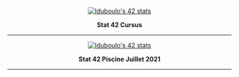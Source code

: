<p align="center">
  <a href="https://github.com/JaeSeoKim/badge42"><img src="https://badge42.vercel.app/api/v2/cl2668aqb008909jp0ecnecpa/stats?cursusId=21&coalitionId=192" alt="lduboulo's 42 stats" /></a>
</p>
<p align="center">
  <strong>Stat 42 Cursus</strong>   
  
  ------------------------------------------------------------------------------   
</p>
<p align="center">
 <a href="https://github.com/JaeSeoKim/badge42"><img src="https://badge42.vercel.app/api/v2/cl2668aqb008909jp0ecnecpa/stats?cursusId=9&coalitionId=piscine" alt="lduboulo's 42 stats" /></a>
</p>
<p align="center">
  <strong>Stat 42 Piscine Juillet 2021</strong>   
  
  ------------------------------------------------------------------------------   
</p>
